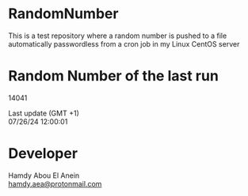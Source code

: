 # RandomNumber    
This is a test repository where a random number is pushed to a file automatically passwordless from a cron job in my Linux CentOS server    
# Random Number of the last run   
14041
      
Last update (GMT +1)    
07/26/24 12:00:01
# Developer    
Hamdy Abou El Anein   
hamdy.aea@protonmail.com
